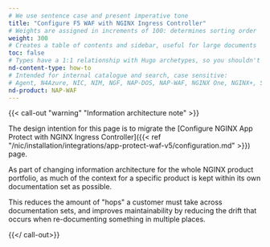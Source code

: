 ```yaml
---
# We use sentence case and present imperative tone
title: "Configure F5 WAF with NGINX Ingress Controller"
# Weights are assigned in increments of 100: determines sorting order
weight: 300
# Creates a table of contents and sidebar, useful for large documents
toc: false
# Types have a 1:1 relationship with Hugo archetypes, so you shouldn't need to change this
nd-content-type: how-to
# Intended for internal catalogue and search, case sensitive:
# Agent, N4Azure, NIC, NIM, NGF, NAP-DOS, NAP-WAF, NGINX One, NGINX+, Solutions, Unit
nd-product: NAP-WAF
---
```


{{< call-out "warning" "Information architecture note" >}}

The design intention for this page is to migrate the [Configure NGINX App Protect with NGINX Ingress Controller]({{< ref "/nic/installation/integrations/app-protect-waf-v5/configuration.md" >}}) page.

As part of changing information architecture for the whole NGINX product portfolio, as much of the context for a specific product is kept within its own documentation set as possible.

This reduces the amount of "hops" a customer must take across documentation sets, and improves maintainability by reducing the drift that occurs when re-documenting something in multiple places.

{{</ call-out>}}
